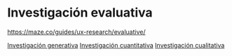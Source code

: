 # Investigación evaluativa

https://maze.co/guides/ux-research/evaluative/

[Investigación generativa](../../../diseo-de-experiencia/investigacin/tipos-de-investigacin/investigacin-generativa.md)
[Investigación cuantitativa](../../../diseo-de-experiencia/investigacin/tipos-de-investigacin/investigacin-cuantitativa.md)
[Investigación cualitativa](../../../diseo-de-experiencia/investigacin/tipos-de-investigacin/investigacin-cualitativa.md)